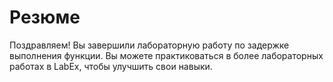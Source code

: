 # Резюме

Поздравляем! Вы завершили лабораторную работу по задержке выполнения функции. Вы можете практиковаться в более лабораторных работах в LabEx, чтобы улучшить свои навыки.
